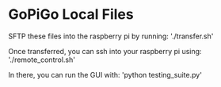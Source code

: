 # GoPiGo Local Files

SFTP these files into the raspberry pi by running: './transfer.sh'

Once transferred, you can ssh into your raspberry pi using: './remote_control.sh'

In there, you can run the GUI with: 'python testing_suite.py'


